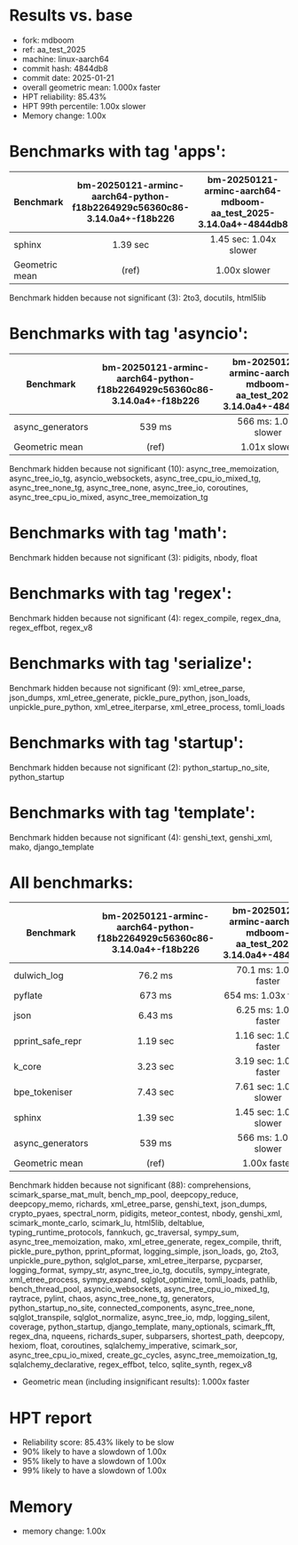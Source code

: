 # Results vs. base

- fork: mdboom
- ref: aa_test_2025
- machine: linux-aarch64
- commit hash: 4844db8
- commit date: 2025-01-21
- overall geometric mean: 1.000x faster
- HPT reliability: 85.43%
- HPT 99th percentile: 1.00x slower
- Memory change: 1.00x

Benchmarks with tag 'apps':
===========================

| Benchmark      | bm-20250121-arminc-aarch64-python-f18b2264929c56360c86-3.14.0a4+-f18b226 | bm-20250121-arminc-aarch64-mdboom-aa_test_2025-3.14.0a4+-4844db8 |
|----------------|:------------------------------------------------------------------------:|:----------------------------------------------------------------:|
| sphinx         | 1.39 sec                                                                 | 1.45 sec: 1.04x slower                                           |
| Geometric mean | (ref)                                                                    | 1.00x slower                                                     |

Benchmark hidden because not significant (3): 2to3, docutils, html5lib

Benchmarks with tag 'asyncio':
==============================

| Benchmark        | bm-20250121-arminc-aarch64-python-f18b2264929c56360c86-3.14.0a4+-f18b226 | bm-20250121-arminc-aarch64-mdboom-aa_test_2025-3.14.0a4+-4844db8 |
|------------------|:------------------------------------------------------------------------:|:----------------------------------------------------------------:|
| async_generators | 539 ms                                                                   | 566 ms: 1.05x slower                                             |
| Geometric mean   | (ref)                                                                    | 1.01x slower                                                     |

Benchmark hidden because not significant (10): async_tree_memoization, async_tree_io_tg, asyncio_websockets, async_tree_cpu_io_mixed_tg, async_tree_none_tg, async_tree_none, async_tree_io, coroutines, async_tree_cpu_io_mixed, async_tree_memoization_tg

Benchmarks with tag 'math':
===========================

Benchmark hidden because not significant (3): pidigits, nbody, float

Benchmarks with tag 'regex':
============================

Benchmark hidden because not significant (4): regex_compile, regex_dna, regex_effbot, regex_v8

Benchmarks with tag 'serialize':
================================

Benchmark hidden because not significant (9): xml_etree_parse, json_dumps, xml_etree_generate, pickle_pure_python, json_loads, unpickle_pure_python, xml_etree_iterparse, xml_etree_process, tomli_loads

Benchmarks with tag 'startup':
==============================

Benchmark hidden because not significant (2): python_startup_no_site, python_startup

Benchmarks with tag 'template':
===============================

Benchmark hidden because not significant (4): genshi_text, genshi_xml, mako, django_template

All benchmarks:
===============

| Benchmark        | bm-20250121-arminc-aarch64-python-f18b2264929c56360c86-3.14.0a4+-f18b226 | bm-20250121-arminc-aarch64-mdboom-aa_test_2025-3.14.0a4+-4844db8 |
|------------------|:------------------------------------------------------------------------:|:----------------------------------------------------------------:|
| dulwich_log      | 76.2 ms                                                                  | 70.1 ms: 1.09x faster                                            |
| pyflate          | 673 ms                                                                   | 654 ms: 1.03x faster                                             |
| json             | 6.43 ms                                                                  | 6.25 ms: 1.03x faster                                            |
| pprint_safe_repr | 1.19 sec                                                                 | 1.16 sec: 1.02x faster                                           |
| k_core           | 3.23 sec                                                                 | 3.19 sec: 1.01x faster                                           |
| bpe_tokeniser    | 7.43 sec                                                                 | 7.61 sec: 1.02x slower                                           |
| sphinx           | 1.39 sec                                                                 | 1.45 sec: 1.04x slower                                           |
| async_generators | 539 ms                                                                   | 566 ms: 1.05x slower                                             |
| Geometric mean   | (ref)                                                                    | 1.00x faster                                                     |

Benchmark hidden because not significant (88): comprehensions, scimark_sparse_mat_mult, bench_mp_pool, deepcopy_reduce, deepcopy_memo, richards, xml_etree_parse, genshi_text, json_dumps, crypto_pyaes, spectral_norm, pidigits, meteor_contest, nbody, genshi_xml, scimark_monte_carlo, scimark_lu, html5lib, deltablue, typing_runtime_protocols, fannkuch, gc_traversal, sympy_sum, async_tree_memoization, mako, xml_etree_generate, regex_compile, thrift, pickle_pure_python, pprint_pformat, logging_simple, json_loads, go, 2to3, unpickle_pure_python, sqlglot_parse, xml_etree_iterparse, pycparser, logging_format, sympy_str, async_tree_io_tg, docutils, sympy_integrate, xml_etree_process, sympy_expand, sqlglot_optimize, tomli_loads, pathlib, bench_thread_pool, asyncio_websockets, async_tree_cpu_io_mixed_tg, raytrace, pylint, chaos, async_tree_none_tg, generators, python_startup_no_site, connected_components, async_tree_none, sqlglot_transpile, sqlglot_normalize, async_tree_io, mdp, logging_silent, coverage, python_startup, django_template, many_optionals, scimark_fft, regex_dna, nqueens, richards_super, subparsers, shortest_path, deepcopy, hexiom, float, coroutines, sqlalchemy_imperative, scimark_sor, async_tree_cpu_io_mixed, create_gc_cycles, async_tree_memoization_tg, sqlalchemy_declarative, regex_effbot, telco, sqlite_synth, regex_v8

- Geometric mean (including insignificant results): 1.000x faster

# HPT report

- Reliability score: 85.43% likely to be slow
- 90% likely to have a slowdown of 1.00x
- 95% likely to have a slowdown of 1.00x
- 99% likely to have a slowdown of 1.00x

# Memory
- memory change: 1.00x